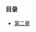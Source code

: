 ### 目录
- [第二章](https://github.com/lvyalong2019/323/blob/master/%E7%AE%97%E6%B3%95/%E5%89%91%E6%8C%87offer/%E7%AC%AC%E4%BA%8C%E7%AB%A0.md)

